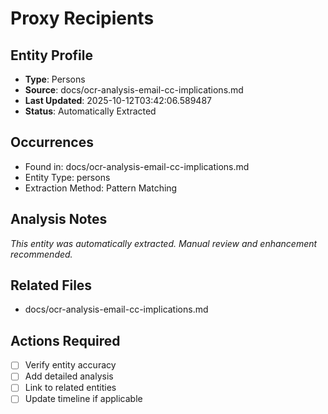 # Proxy Recipients

## Entity Profile
- **Type**: Persons
- **Source**: docs/ocr-analysis-email-cc-implications.md
- **Last Updated**: 2025-10-12T03:42:06.589487
- **Status**: Automatically Extracted

## Occurrences
- Found in: docs/ocr-analysis-email-cc-implications.md
- Entity Type: persons
- Extraction Method: Pattern Matching

## Analysis Notes
*This entity was automatically extracted. Manual review and enhancement recommended.*

## Related Files
- docs/ocr-analysis-email-cc-implications.md

## Actions Required
- [ ] Verify entity accuracy
- [ ] Add detailed analysis
- [ ] Link to related entities
- [ ] Update timeline if applicable
